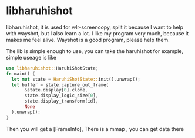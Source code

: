 # libharuhishot

libharuhishot, it is used for wlr-screencopy, split it because I want to help with wayshot, but
I also learn a lot. I like my program very much, because it makes me feel alive. Wayshot is a
good program, please help them.

The lib is simple enough to use, you can take the haruhishot for example, simple useage is like

```rust
use libharuhishot::HaruhiShotState;
fn main() {
  let mut state = HaruhiShotState::init().unwrap();
  let buffer = state.capture_out_frame(
       &state.display[0].clone,
       state.display_logic_size[0],
       state.display_transform[id],
       None
  ).unwrap();
}

```
Then you will get a [FrameInfo], There is a mmap , you can get data there
